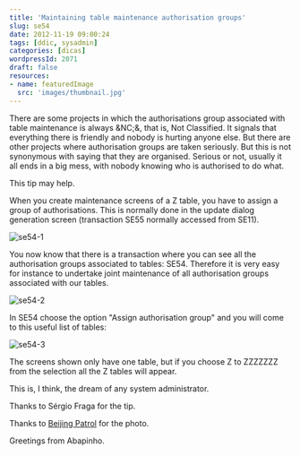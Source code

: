 ```yaml
---
title: 'Maintaining table maintenance authorisation groups'
slug: se54
date: 2012-11-19 09:00:24
tags: [ddic, sysadmin]
categories: [dicas]
wordpressId: 2071
draft: false
resources:
- name: featuredImage
  src: 'images/thumbnail.jpg'
---
```

There are some projects in which the authorisations group associated with table maintenance is always &NC;&, that is, Not Classified. It signals that everything there is friendly and nobody is hurting anyone else. But there are other projects where authorisation groups are taken seriously. But this is not synonymous with saying that they are organised. Serious or not, usually it all ends in a big mess, with nobody knowing who is authorised to do what.

This tip may help.

<!--more-->

When you create maintenance screens of a Z table, you have to assign a group of authorisations. This is normally done in the update dialog generation screen (transaction SE55 normally accessed from SE11).

![][1]

You now know that there is a transaction where you can see all the authorisation groups associated to tables: SE54. Therefore it is very easy for instance to undertake joint maintenance of all authorisation groups associated with our tables.

![][2]

In SE54 choose the option "Assign authorisation group" and you will come to this useful list of tables:

![][3]

The screens shown only have one table, but if you choose Z to ZZZZZZZ from the selection all the Z tables will appear.

This is, I think, the dream of any system administrator.

Thanks to Sérgio Fraga for the tip.

Thanks to [Beijing Patrol][4] for the photo.

Greetings from Abapinho.

   [1]: images/se54-1.png (se54-1)
   [2]: images/se54-2.png (se54-2)
   [3]: images/se54-3.png (se54-3)
   [4]: http://www.flickr.com/photos/securityguard/3575140798/
